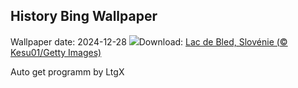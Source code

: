 ## History Bing Wallpaper
Wallpaper date: 2024-12-28
![](https://www.bing.com/th?id=OHR.LakeBledSnow_FR-CA6860271239_UHD.jpg&w=1000)Download: [Lac de Bled, Slovénie (© Kesu01/Getty Images)](https://www.bing.com/th?id=OHR.LakeBledSnow_FR-CA6860271239_UHD.jpg)

Auto get programm by LtgX
